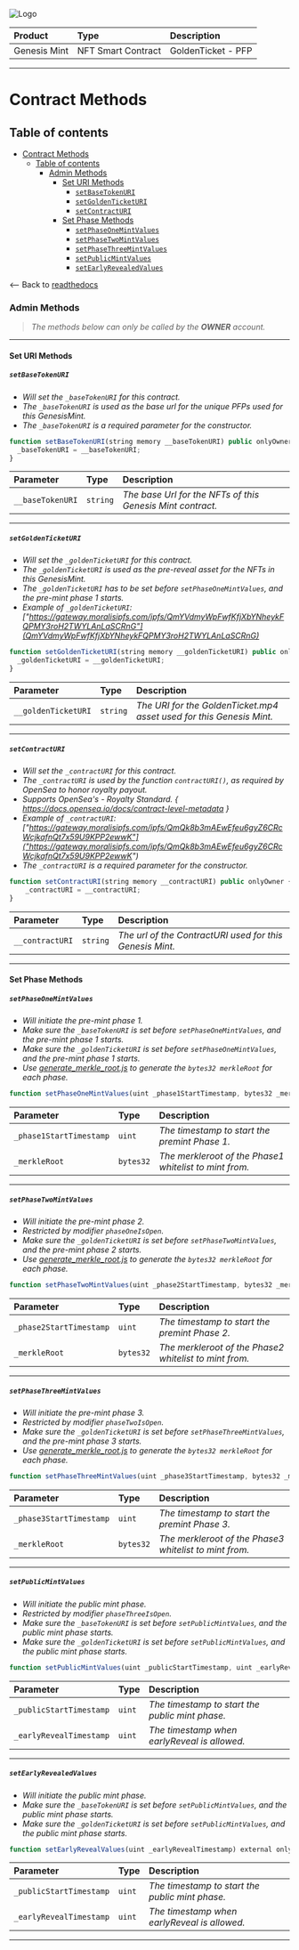 ![Logo](https://www.centaurify.com/_next/image?url=%2Fimg%2Flogo%2Fcentaurify-logo.svg&w=1920&q=75)

| Product       | Type | Description                |
| :--------        | :-------       | :------------------------- |
| Genesis Mint | NFT Smart Contract | GoldenTicket  - PFP |

---

# Contract Methods

## Table of contents

- [Contract Methods](#contract-methods)
  - [Table of contents](#table-of-contents)
    - [Admin Methods](#admin-methods)
      - [Set URI Methods](#set-uri-methods)
        - [`setBaseTokenURI`](#setbasetokenuri)
        - [`setGoldenTicketURI`](#setgoldenticketuri)
        - [`setContractURI`](#setcontracturi)
      - [Set Phase Methods](#set-phase-methods)
        - [`setPhaseOneMintValues`](#setphaseonemintvalues)
        - [`setPhaseTwoMintValues`](#setphasetwomintvalues)
        - [`setPhaseThreeMintValues`](#setphasethreemintvalues)
        - [`setPublicMintValues`](#setpublicmintvalues)
        - [`setEarlyRevealedValues`](#setearlyrevealedvalues)

<-- Back to [readthedocs](ReadTheDocs_Genesis_Mint.md#table-of-contents "Back to ReadTheDocs")

### Admin Methods

> _The methods below can only be called by the **OWNER** account._

---

#### Set URI Methods

##### `setBaseTokenURI`  

- _Will set the `_baseTokenURI` for this contract._
- _The `_baseTokenURI` is used as the base url for the unique PFPs used for this GenesisMint._  
- _The `_baseTokenURI` is a required parameter for the constructor._  


```javascript
function setBaseTokenURI(string memory __baseTokenURI) public onlyOwner {
  _baseTokenURI = __baseTokenURI;
}  
```  

| Parameter        | Type      | Description                |
| :--------        | :-------  | :------------------------- |
| `__baseTokenURI` | `string`  | _The base Url for the NFTs of this Genesis Mint contract._ |  

---

##### `setGoldenTicketURI`

- _Will set the `_goldenTicketURI` for this contract._
- _The `_goldenTicketURI` is used as the pre-reveal asset for the NFTs in this GenesisMint._  
- _The `_goldenTicketURI` has to be set before `setPhaseOneMintValues`, and the pre-mint phase 1 starts._
- _Example of `_goldenTicketURI`: ["https://gateway.moralisipfs.com/ipfs/QmYVdmyWpFwfKfjXbYNheykFQPMY3roH2TWYLAnLaSCRnG"](QmYVdmyWpFwfKfjXbYNheykFQPMY3roH2TWYLAnLaSCRnG)_

```javascript
function setGoldenTicketURI(string memory __goldenTicketURI) public onlyOwner {
  _goldenTicketURI = __goldenTicketURI;
}
```

| Parameter        | Type      | Description                |
| :--------        | :-------  | :------------------------- |
| `__goldenTicketURI` | `string`  | _The URI for the GoldenTicket.mp4 asset used for this Genesis Mint._|

---

##### `setContractURI`  

- _Will set the `_contractURI` for this contract._
- _The `_contractURI` is used by the function `contractURI()`, as required by OpenSea to honor royalty payout._  
- _Supports OpenSea's - Royalty Standard. { <https://docs.opensea.io/docs/contract-level-metadata> }_
- _Example of `_contractURI`: ["https://gateway.moralisipfs.com/ipfs/QmQk8b3mAEwEfeu6gyZ6CRcWcjkafnQt7x59U9KPP2ewwK"]("https://gateway.moralisipfs.com/ipfs/QmQk8b3mAEwEfeu6gyZ6CRcWcjkafnQt7x59U9KPP2ewwK")_
- _The `_contractURI` is a required parameter for the constructor._  

```javascript
function setContractURI(string memory __contractURI) public onlyOwner {
    _contractURI = __contractURI;
}
```

| Parameter        | Type      | Description                |
| :--------        | :-------  | :------------------------- |
| `__contractURI` | `string`  | _The url of the ContractURI used for this Genesis Mint._|

---

#### Set Phase Methods

##### `setPhaseOneMintValues`  

- _Will initiate the pre-mint phase 1._
- _Make sure the `_baseTokenURI` is set before `setPhaseOneMintValues`, and the pre-mint phase 1 starts._
- _Make sure the `_goldenTicketURI` is set before `setPhaseOneMintValues`, and the pre-mint phase 1 starts._
- _Use [generate_merkle_root.js](https://github.com/CentaurifyOrg/smart_contracts/blob/main/contracts/NFT/GenesisMint/scripts/generate_merkle_root.js "Script to generate the merkle root") to generate the `bytes32 merkleRoot` for each phase._


```javascript
function setPhaseOneMintValues(uint _phase1StartTimestamp, bytes32 _merkleRoot) external onlyOwner
```

| Parameter        | Type      | Description                |
| :--------        | :-------  | :------------------------- |
| `_phase1StartTimestamp` | `uint`  | _The timestamp to start the premint Phase 1._|
| `_merkleRoot` | `bytes32`  | _The merkleroot of the Phase1 whitelist to mint from._|

---

##### `setPhaseTwoMintValues`  

- _Will initiate the pre-mint phase 2._  
- _Restricted by modifier `phaseOneIsOpen`._
- _Make sure the `_goldenTicketURI` is set before `setPhaseTwoMintValues`, and the pre-mint phase 2 starts._
- _Use [generate_merkle_root.js](https://github.com/CentaurifyOrg/smart_contracts/blob/main/contracts/NFT/GenesisMint/scripts/generate_merkle_root.js "Script to generate the merkle root") to generate the `bytes32 merkleRoot` for each phase._



```javascript
function setPhaseTwoMintValues(uint _phase2StartTimestamp, bytes32 _merkleRoot) external onlyOwner phaseOneIsOpen
```

| Parameter        | Type      | Description                |
| :--------        | :-------  | :------------------------- |
| `_phase2StartTimestamp` | `uint`  | _The timestamp to start the premint Phase 2._|
| `_merkleRoot` | `bytes32`  | _The merkleroot of the Phase2 whitelist to mint from._|

---

##### `setPhaseThreeMintValues`  

- _Will initiate the pre-mint phase 3._
- _Restricted by modifier `phaseTwoIsOpen`._
- _Make sure the `_goldenTicketURI` is set before `setPhaseThreeMintValues`, and the pre-mint phase 3 starts._
- _Use [generate_merkle_root.js](https://github.com/CentaurifyOrg/smart_contracts/blob/main/contracts/NFT/GenesisMint/scripts/generate_merkle_root.js "Script to generate the merkle root") to generate the `bytes32 merkleRoot` for each phase._



```javascript
function setPhaseThreeMintValues(uint _phase3StartTimestamp, bytes32 _merkleRoot) external onlyOwner phaseTwoIsOpen
```

| Parameter        | Type      | Description                |
| :--------        | :-------  | :------------------------- |
| `_phase3StartTimestamp` | `uint`  | _The timestamp to start the premint Phase 3._|
| `_merkleRoot` | `bytes32`  | _The merkleroot of the Phase3 whitelist to mint from._|

---

##### `setPublicMintValues`  

- _Will initiate the public mint phase._  
- _Restricted by modifier `phaseThreeIsOpen`._
- _Make sure the `_baseTokenURI` is set before `setPublicMintValues`, and the public mint phase starts._
- _Make sure the `_goldenTicketURI` is set before `setPublicMintValues`, and the public mint phase starts._


```javascript
function setPublicMintValues(uint _publicStartTimestamp, uint _earlyRevealTimestamp) external onlyOwner phaseThreeIsOpen
```

| Parameter        | Type      | Description                |
| :--------        | :-------  | :------------------------- |
| `_publicStartTimestamp` | `uint`  | _The timestamp to start the public mint phase._|
| `_earlyRevealTimestamp` | `uint`  | _The timestamp when earlyReveal is allowed._|

---
##### `setEarlyRevealedValues`  

- _Will initiate the public mint phase._
- _Make sure the `_baseTokenURI` is set before `setPublicMintValues`, and the public mint phase starts._
- _Make sure the `_goldenTicketURI` is set before `setPublicMintValues`, and the public mint phase starts._


```javascript
function setEarlyRevealValues(uint _earlyRevealTimestamp) external onlyOwner publicMintIsOpen
```

| Parameter        | Type      | Description                |
| :--------        | :-------  | :------------------------- |
| `_publicStartTimestamp` | `uint`  | _The timestamp to start the public mint phase._|
| `_earlyRevealTimestamp` | `uint`  | _The timestamp when earlyReveal is allowed._|

---
